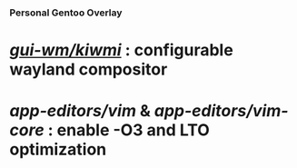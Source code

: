 ### Personal Gentoo Overlay

# *[gui-wm/kiwmi](https://github.com/buffet/kiwmi.git)* : configurable wayland compositor

# *app-editors/vim* & *app-editors/vim-core* : enable -O3 and LTO optimization
